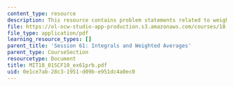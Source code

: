 ```yaml
---
content_type: resource
description: This resource contains problem statements related to weighted average.
file: https://ol-ocw-studio-app-production.s3.amazonaws.com/courses/18-01sc-single-variable-calculus-fall-2010/0e1ce7ab28c31951d09be951dc4a0ec0_MIT18_01SCF10_ex61prb.pdf
file_type: application/pdf
learning_resource_types: []
parent_title: 'Session 61: Integrals and Weighted Averages'
parent_type: CourseSection
resourcetype: Document
title: MIT18_01SCF10_ex61prb.pdf
uid: 0e1ce7ab-28c3-1951-d09b-e951dc4a0ec0
---
```

